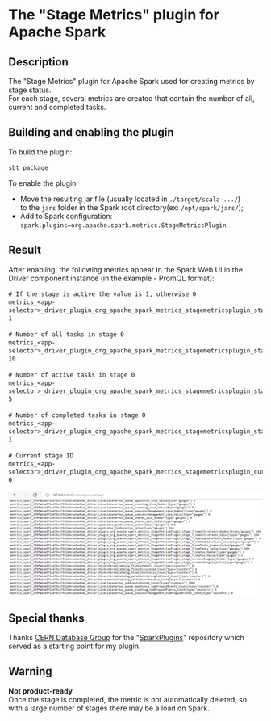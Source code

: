 # The "Stage Metrics" plugin for Apache Spark

## Description
The "Stage Metrics" plugin for Apache Spark used for creating metrics by stage status.  
For each stage, several metrics are created that contain the number of all, current and completed tasks.

## Building and enabling the plugin

To build the plugin:
```bash
sbt package
```

To enable the plugin:
- Move the resulting jar file (usually located in `./target/scala-.../`)  
  to the `jars` folder in the Spark root directory(ex: `/opt/spark/jars/`);
- Add to Spark configuration: `spark.plugins=org.apache.spark.metrics.StageMetricsPlugin`.

## Result

After enabling, the following metrics appear in the Spark Web UI in the Driver component instance (in the example - PromQL format):
```
# If the stage is active the value is 1, otherwise 0
metrics_<app-selector>_driver_plugin_org_apache_spark_metrics_stagemetricsplugin_stage_0_status{type="gauge"} 1

# Number of all tasks in stage 0
metrics_<app-selector>_driver_plugin_org_apache_spark_metrics_stagemetricsplugin_stage_0_numTasks{type="gauge"} 10

# Number of active tasks in stage 0
metrics_<app-selector>_driver_plugin_org_apache_spark_metrics_stagemetricsplugin_stage_0_numActiveTasks{type="gauge"} 5

# Number of completed tasks in stage 0
metrics_<app-selector>_driver_plugin_org_apache_spark_metrics_stagemetricsplugin_stage_0_numCompleteTasks{type="gauge"} 1

# Current stage ID
metrics_<app-selector>_driver_plugin_org_apache_spark_metrics_stagemetricsplugin_currentStageId{type="gauge"} 0
```

![Web UI](img/web_ui.png "Web UI")

## Special thanks

Thanks [CERN Database Group](https://github.com/cerndb) for the "[SparkPlugins](https://github.com/cerndb/SparkPlugins)" repository which served as a starting point for my plugin.

## Warning

**Not product-ready**  
Once the stage is completed, the metric is not automatically deleted, so with a large number of stages there may be a load on Spark.
